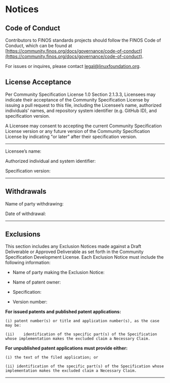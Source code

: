# Notices

## Code of Conduct

Contributors to FINOS standards projects should follow the FINOS Code of Conduct, which can be found at [https://community.finos.org/docs/governance/code-of-conduct](https://community.finos.org/docs/governance/code-of-conduct).

For issues or inquires, please contact [legal@linuxfoundation.org](mailto:legal@linuxfoundation.org).

## License Acceptance

Per Community Specification License 1.0 Section 2.1.3.3, Licensees may indicate their acceptance of the Community Specification License by issuing a pull request to this file, including the Licensee’s name, authorized individuals' names, and repository system identifier (e.g. GitHub ID), and specification version.

A Licensee may consent to accepting the current Community Specification License version or any future version of the Community Specification License by indicating "or later" after their specification version.

---

Licensee’s name:

Authorized individual and system identifier:

Specification version:

---

## Withdrawals

Name of party withdrawing:

Date of withdrawal:

---

## Exclusions

This section includes any Exclusion Notices made against a Draft Deliverable or Approved Deliverable as set forth in the Community Specification Development License. Each Exclusion Notice must include the following information:

- Name of party making the Exclusion Notice:

- Name of patent owner:

- Specification:

- Version number:

**For issued patents and published patent applications:**

    (i)	patent number(s) or title and application number(s), as the case may be:

    (ii)	identification of the specific part(s) of the Specification whose implementation makes the excluded claim a Necessary Claim.

**For unpublished patent applications must provide either:**

    (i) the text of the filed application; or

    (ii) identification of the specific part(s) of the Specification whose implementation makes the excluded claim a Necessary Claim.

---
